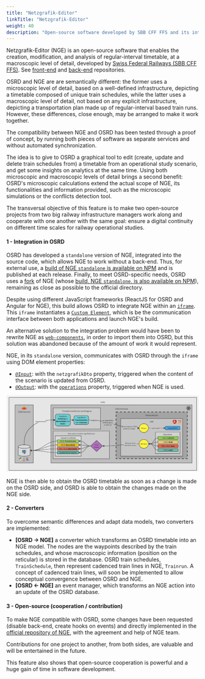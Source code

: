 ```yaml
---
title: "Netzgrafik-Editor"
linkTitle: "Netzgrafik-Editor"
weight: 40
description: "Open-source software developed by SBB CFF FFS and its integration in OSRD"
---
```


Netzgrafik-Editor (NGE) is an open-source software that enables the creation, modification, and analysis of regular-interval timetable, at a macroscopic level of detail, developed by [Swiss Federal Railways (SBB CFF FFS)](https://www.sbb.ch/). See [front-end](https://github.com/SchweizerischeBundesbahnen/netzgrafik-editor-frontend) and [back-end](https://github.com/SchweizerischeBundesbahnen/netzgrafik-editor-backend) repositories.

OSRD and NGE are are semantically different: the former uses a microscopic level of detail, based on a well-defined infrastructure, depicting a timetable composed of unique train schedules, while the latter uses a macroscopic level of detail, not based on any explicit infrastructure, depicting a transportation plan made up of regular-interval based train runs. However, these differences, close enough, may be arranged to make it work together.

The compatibility between NGE and OSRD has been tested through a proof of concept, by running both pieces of software as separate services and without automated synchronization.

The idea is to give to OSRD a graphical tool to edit (create, update and delete train schedules from) a timetable from an operational study scenario, and get some insights on analytics at the same time. Using both microscopic and macroscopic levels of detail brings a second benefit: OSRD's microscopic calculations extend the actual scope of NGE, its functionalities and information provided, such as the microscopic simulations or the conflicts detection tool.

The transversal objective of this feature is to make two open-source projects from two big railway infrastructure managers work along and cooperate with one another with the same goal: ensure a digital continuity on different time scales for railway operational studies.

#### 1 - Integration in OSRD

OSRD has developed a `standalone` version of NGE, integrated into the source code, which allows NGE to work without a back-end. Thus, for external use, a [build of NGE `standalone` is available on NPM](https://www.npmjs.com/package/netzgrafik-frontend) and is published at each release. Finally, to meet OSRD-specific needs, OSRD uses a [fork](https://github.com/osrd-project/netzgrafik-editor-frontend) of NGE (whose [build, NGE `standalone`, is also available on NPM](https://www.npmjs.com/package/@osrd-project/netzgrafik-frontend)), remaining as close as possible to the official directory.

Despite using different JavaScript frameworks (ReactJS for OSRD and Angular for NGE), this build allows OSRD to integrate NGE within an [`iframe`](https://developer.mozilla.org/fr/docs/Web/HTML/Element/iframe). This `iframe` instantiates a [`Custom Element`](https://developer.mozilla.org/en-US/docs/Web/API/Web_components/Using_custom_elements), which is be the communication interface between both applications and launch NGE's build.

An alternative solution to the integration problem would have been to rewrite NGE as [`web-components`](https://developer.mozilla.org/fr/docs/Web/API/Web_components), in order to import them into OSRD, but this solution was abandoned because of the amount of work it would represent.

NGE, in its `standalone` version, communicates with OSRD through the `iframe` using DOM element properties:
- [`@Input`](https://github.com/SchweizerischeBundesbahnen/netzgrafik-editor-frontend/blob/fe3e788499e18054e260c05e714419aeeafc44e1/src/app/app.component.ts#L75): with the `netzgrafikDto` property, triggered when the content of the scenario is updated from OSRD.
- [`@Output`](https://github.com/SchweizerischeBundesbahnen/netzgrafik-editor-frontend/blob/fe3e788499e18054e260c05e714419aeeafc44e1/src/app/app.component.ts#L84): with the [`operations`](https://github.com/SchweizerischeBundesbahnen/netzgrafik-editor-frontend/blob/main/documentation/STANDALONE.md) property, triggered when NGE is used.

![Concept diagram](osrd_nge_concept_diagram.png)

NGE is then able to obtain the OSRD timetable as soon as a change is made on the OSRD side, and OSRD is able to obtain the changes made on the NGE side.

#### 2 - Converters

To overcome semantic differences and adapt data models, two converters are implemented:
- **[OSRD -> NGE]** a converter which transforms an OSRD timetable into an NGE model. The nodes are the waypoints described by the train schedules, and whose macroscopic information (position on the reticular) is stored in the database. OSRD train schedules, `TrainSchedule`, then represent cadenced train lines in NGE, `Trainrun`. A concept of cadenced train lines, will soon be implemented to allow conceptual convergence between OSRD and NGE.
- **[OSRD <- NGE]** an event manager, which transforms an NGE action into an update of the OSRD database.

#### 3 - Open-source (cooperation / contribution)

To make NGE compatible with OSRD, some changes have been requested (disable back-end, create hooks on events) and directly implemented in the [official repository of NGE](https://github.com/SchweizerischeBundesbahnen/netzgrafik-editor-frontend), with the agreement and help of NGE team.

Contributions for one project to another, from both sides, are valuable and will be entertained in the future.

This feature also shows that open-source cooperation is powerful and a huge gain of time in software development.
